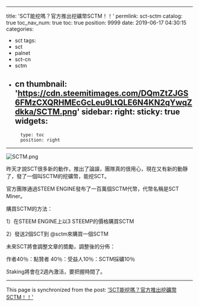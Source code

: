 
---
title: 'SCT能挖嗎？官方推出挖礦幣SCTM！！'
permlink: sct-sctm
catalog: true
toc_nav_num: true
toc: true
position: 9999
date: 2019-06-17 04:30:15
categories:
- sct
tags:
- sct
- palnet
- sct-cn
- sctm
- cn
thumbnail: 'https://cdn.steemitimages.com/DQmZtZJGS6FMzCXQRHMEcGcLeu9LtQLE6N4KN2qYwqZdkka/SCTM.png'
sidebar:
    right:
        sticky: true
widgets:
    -
        type: toc
        position: right
---


![SCTM.png](https://cdn.steemitimages.com/DQmZtZJGS6FMzCXQRHMEcGcLeu9LtQLE6N4KN2qYwqZdkka/SCTM.png)

昨天才說SCT很多新的動作，推出了論譠，團隊真的很用心，現在又有新的動靜了，發了一個叫SCTM的挖礦幣，能挖SCT。


官方團隊通過STEEM ENGINE發布了一百萬個SCTM代幣，代幣名稱是SCT Miner。

購買SCTM的方法：

1）在STEEM ENGINE上以3 STEEMP的價格購買SCTM

2）發送2個SCT到 @sctm來購買一個SCTM

未來SCT將會調整文章的奬勵，調整後的分佈：

作者40％：點贊者 40％：受益人10％：SCTM採礦10％

Staking將會在2週內激活，要把握時間了。

- - -

This page is synchronized from the post: ['SCT能挖嗎？官方推出挖礦幣SCTM！！'](https://steemit.com/@htliao/sct-sctm)
